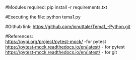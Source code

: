 #Modules required: pip install -r requirements.txt

#Executing the file: python tema1.py

#Github link: https://github.com/ionuttale/Tema1_-Python.git

#References: <br />
    https://pypi.org/project/pytest-mock/ -for pytest <br />
    https://pytest-mock.readthedocs.io/en/latest/ - for pytest <br />
    https://pytest-mock.readthedocs.io/en/latest/ - for git <br />
